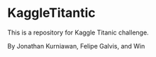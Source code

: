 # KaggleTitantic

This is a repository for Kaggle Titanic challenge.

By Jonathan Kurniawan, Felipe Galvis, and Win
